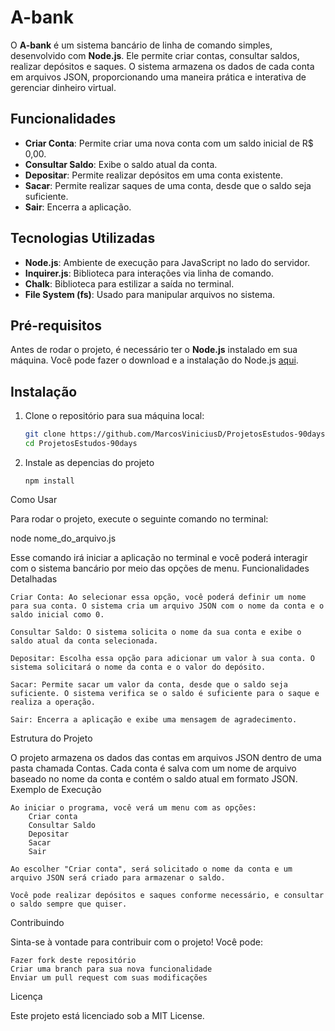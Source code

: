 # A-bank

O **A-bank** é um sistema bancário de linha de comando simples, desenvolvido com **Node.js**. Ele permite criar contas, consultar saldos, realizar depósitos e saques. O sistema armazena os dados de cada conta em arquivos JSON, proporcionando uma maneira prática e interativa de gerenciar dinheiro virtual.

## Funcionalidades

- **Criar Conta**: Permite criar uma nova conta com um saldo inicial de R$ 0,00.
- **Consultar Saldo**: Exibe o saldo atual da conta.
- **Depositar**: Permite realizar depósitos em uma conta existente.
- **Sacar**: Permite realizar saques de uma conta, desde que o saldo seja suficiente.
- **Sair**: Encerra a aplicação.

## Tecnologias Utilizadas

- **Node.js**: Ambiente de execução para JavaScript no lado do servidor.
- **Inquirer.js**: Biblioteca para interações via linha de comando.
- **Chalk**: Biblioteca para estilizar a saída no terminal.
- **File System (fs)**: Usado para manipular arquivos no sistema.

## Pré-requisitos

Antes de rodar o projeto, é necessário ter o **Node.js** instalado em sua máquina. Você pode fazer o download e a instalação do Node.js [aqui](https://nodejs.org/).

## Instalação

1. Clone o repositório para sua máquina local:

   ```bash
   git clone https://github.com/MarcosViniciusD/ProjetosEstudos-90days.git
   cd ProjetosEstudos-90days
2. Instale as depencias do projeto

   `npm install`


Como Usar

Para rodar o projeto, execute o seguinte comando no terminal:

node nome_do_arquivo.js

Esse comando irá iniciar a aplicação no terminal e você poderá interagir com o sistema bancário por meio das opções de menu.
Funcionalidades Detalhadas

    Criar Conta: Ao selecionar essa opção, você poderá definir um nome para sua conta. O sistema cria um arquivo JSON com o nome da conta e o saldo inicial como 0.

    Consultar Saldo: O sistema solicita o nome da sua conta e exibe o saldo atual da conta selecionada.

    Depositar: Escolha essa opção para adicionar um valor à sua conta. O sistema solicitará o nome da conta e o valor do depósito.

    Sacar: Permite sacar um valor da conta, desde que o saldo seja suficiente. O sistema verifica se o saldo é suficiente para o saque e realiza a operação.

    Sair: Encerra a aplicação e exibe uma mensagem de agradecimento.

Estrutura do Projeto

O projeto armazena os dados das contas em arquivos JSON dentro de uma pasta chamada Contas. Cada conta é salva com um nome de arquivo baseado no nome da conta e contém o saldo atual em formato JSON.
Exemplo de Execução

    Ao iniciar o programa, você verá um menu com as opções:
        Criar conta
        Consultar Saldo
        Depositar
        Sacar
        Sair

    Ao escolher "Criar conta", será solicitado o nome da conta e um arquivo JSON será criado para armazenar o saldo.

    Você pode realizar depósitos e saques conforme necessário, e consultar o saldo sempre que quiser.

Contribuindo

Sinta-se à vontade para contribuir com o projeto! Você pode:

    Fazer fork deste repositório
    Criar uma branch para sua nova funcionalidade
    Enviar um pull request com suas modificações

Licença

Este projeto está licenciado sob a MIT License.
